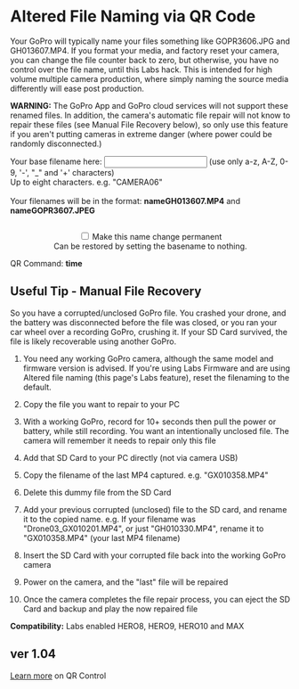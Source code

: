 # Altered File Naming via QR Code

<script src="../../jquery.min.js"></script>
<script src="../../qrcodeborder.js"></script>
<style>
        #qrcode{
            width: 100%;
        }
        div{
            width: 100%;
            display: inline-block;
        }
</style>

Your GoPro will typically name your files something like GOPR3606.JPG and GH013607.MP4. If you format your media, and factory reset your camera, you can change the file counter back to zero, but otherwise, you have no control over the file name, until this Labs hack. This is intended for high volume multiple camera production, where simply naming the source media differently will ease post production. 

**WARNING:** The GoPro App and GoPro cloud services will not support these renamed files. In addition, the camera's automatic file repair will not know to repair these files (see Manual File Recovery below), so only use this feature if you aren't putting cameras in extreme danger (where power could be randomly disconnected.) 

Your base filename here: <input type="text" id="addname" value=""> (use only a-z, A-Z, 0-9, '-', "_" and '+' characters)<br> 
Up to eight characters. e.g. "CAMERA06"<br> 
<br>
Your filenames will be in the format: <b id="newnameMP4">nameGH013607.MP4</b> and <b id="newnameJPG">nameGOPR3607.JPEG</b><br>

<center>
<div id="qrcode"></div>

<input type="checkbox" id="permanent" name="permanent"> <label for="permanent">Make this name change permanent</label><br>
Can be restored by setting the basename to nothing.

</center>
QR Command: <b id="qrtext">time</b><br>


## Useful Tip - Manual File Recovery 
 
So you have a corrupted/unclosed GoPro file. You crashed your drone, and the battery was disconnected before the file was closed, or you ran your car wheel over a recording GoPro, crushing it. If your SD Card survived, the file is likely recoverable using another GoPro. 

1. You need any working GoPro camera, although the same model and firmware version is advised. If you're using Labs Firmware and are using Altered file naming (this page's Labs feature), reset the filenaming to the default. 

2. Copy the file you want to repair to your PC

3. With a working GoPro, record for 10+ seconds then pull the power or battery, while still recording. You want an intentionally unclosed file. The camera will remember it needs to repair only this file

4. Add that SD Card to your PC directly (not via camera USB)

5. Copy the filename of the last MP4 captured. e.g. "GX010358.MP4"

6. Delete this dummy file from the SD Card

7. Add your previous corrupted (unclosed) file to the SD card, and rename it to the copied name. e.g. If your filename was "Drone03_GX010201.MP4", or just "GH010330.MP4", rename it to "GX010358.MP4" (your last MP4 filename)

8. Insert the SD Card with your corrupted file back into the working GoPro camera

9. Power on the camera, and the "last" file will be repaired

10. Once the camera completes the file repair process, you can eject the SD Card and backup and play the now repaired file


**Compatibility:** Labs enabled HERO8, HERO9, HERO10 and MAX 
        
## ver 1.04
[Learn more](..) on QR Control

<script>
var once = true;
var qrcode;
var cmd = "";
var lasttimecmd = "";
var changed = true;
var number = 1;

function makeQR() 
{	
  if(once === true)
  {
    qrcode = new QRCode(document.getElementById("qrcode"), 
    {
      text : "!MOWNR=\"\"",
      width : 360,
      height : 360,
      correctLevel : QRCode.CorrectLevel.M
    });
    once = false;
  }
}

function pad(num, size) {
    var s = num+"";
    while (s.length < size) s = "0" + s;
    return s;
}

function filter(txt)
{
	var desired;
	desired = txt.replace('(', '');
	desired = txt.replace(')', '');
	desired = txt.replace('\[', '(');
	desired = txt.replace(']', ')');
	desired = txt.replace(/[^a-zA-Z0-9-_+()]/gi, '');
	desired = txt.replace('(', '\[');
	desired = txt.replace(')', ']');
	return desired;
}

function timeLoop()
{
  var type = "o";
	
  if(document.getElementById("permanent") !== null)
  {
	if(document.getElementById("permanent").checked === true)
	{
		type = "!";
	}
  }
		
  if(document.getElementById("addname") !== null)
  {
    cmd = type + "MBASE=\"" + filter(document.getElementById("addname").value) + "\"";
  }
  else
  {
    cmd = type + "MBASE=\"\"";
  }

  if(document.getElementById("newnameMP4") !== null)
  {
	var MP4 = filter(document.getElementById("addname").value) + "GH01" + pad(number,4) + ".MP4";
	var JPG = filter(document.getElementById("addname").value) + "GOPR" + pad(number,4) + ".JPG";
 
	number++;
	if(number > 9999) 
	{
	  number = 1;
	}
	
	document.getElementById("newnameMP4").innerHTML = MP4;
	document.getElementById("newnameJPG").innerHTML = JPG;
  }

  qrcode.clear(); 
  qrcode.makeCode(cmd);
  
  if(cmd != lasttimecmd)
  {
	changed = true;
	lasttimecmd = cmd;
  }
	
  if(changed === true)
  {
	document.getElementById("qrtext").innerHTML = cmd;
	changed = false;
  }
  
  var t = setTimeout(timeLoop, 250);
}

function myReloadFunction() {
  location.reload();
}

makeQR();
timeLoop();

</script>
